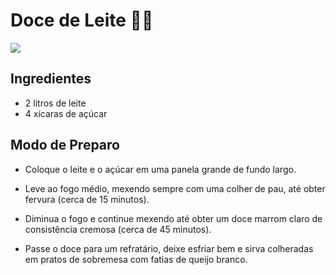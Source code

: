 # Doce de Leite 🥛🐮

<img src="https://img.itdg.com.br/tdg/images/recipes/000/004/865/72595/72595_original.jpg?mode=crop&width=710&height=400">

## Ingredientes

- 2 litros de leite
- 4 xícaras de açúcar

## Modo de Preparo

- Coloque o leite e o açúcar em uma panela grande de fundo largo.

- Leve ao fogo médio, mexendo sempre com uma colher de pau, até obter fervura (cerca de 15 minutos).

- Diminua o fogo e continue mexendo até obter um doce marrom claro de consistência cremosa (cerca de 45 minutos).

- Passe o doce para um refratário, deixe esfriar bem e sirva colheradas em pratos de sobremesa com fatias de queijo branco.